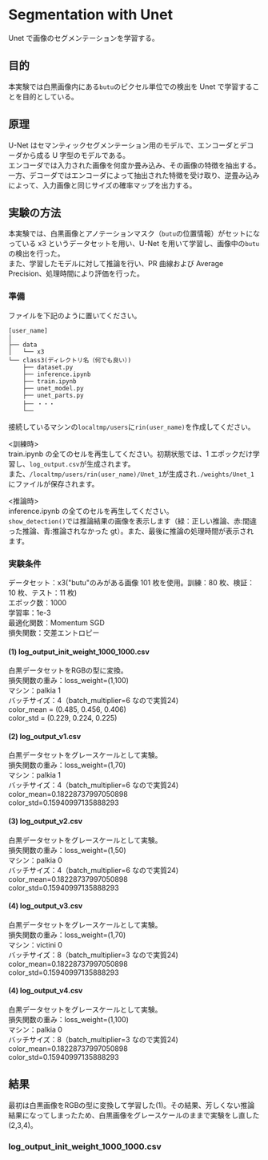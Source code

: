 # Segmentation with Unet

Unet で画像のセグメンテーションを学習する。

## 目的

本実験では白黒画像内にある`butu`のピクセル単位での検出を Unet で学習することを目的としている。

## 原理

U-Net はセマンティックセグメンテーション用のモデルで、エンコーダとデコーダから成る U 字型のモデルである。  
エンコーダでは入力された画像を何度か畳み込み、その画像の特徴を抽出する。一方、デコーダではエンコーダによって抽出された特徴を受け取り、逆畳み込みによって、入力画像と同じサイズの確率マップを出力する。

## 実験の方法

本実験では、白黒画像とアノテーションマスク（`butu`の位置情報）がセットになっている x3 というデータセットを用い、U-Net を用いて学習し、画像中の`butu`の検出を行った。  
また、学習したモデルに対して推論を行い、PR 曲線および Average Precision、処理時間により評価を行った。

### 準備

ファイルを下記のように置いてください。

```
[user_name]
│
├── data
│   └── x3
└── class3(ディレクトリ名（何でも良い）)
    ├── dataset.py
    ├── inference.ipynb
    ├── train.ipynb
    ├── unet_model.py
    ├── unet_parts.py
    ├── ・・・
    └──
```

接続しているマシンの`localtmp/users`に`rin(user_name)`を作成してください。

<訓練時>  
train.ipynb の全てのセルを再生してください。初期状態では、1 エポックだけ学習し、`log_output.csv`が生成されます。  
また、`/localtmp/users/rin(user_name)/Unet_1`が生成され`./weights/Unet_1`にファイルが保存されます。

<推論時>  
inference.ipynb の全てのセルを再生してください。  
`show_detection()`では推論結果の画像を表示します（緑：正しい推論、赤:間違った推論、青:推論されなかった gt）。また、最後に推論の処理時間が表示されます。

### 実験条件

データセット：x3("butu"のみがある画像 101 枚を使用。訓練：80 枚、検証：10 枚、テスト：11 枚)  
エポック数：1000  
学習率：1e-3  
最適化関数：Momentum SGD  
損失関数：交差エントロピー

#### (1) log_output_init_weight_1000_1000.csv

白黒データセットをRGBの型に変換。  
損失関数の重み：loss_weight=(1,100)  
マシン：palkia 1  
バッチサイズ：4（batch_multiplier=6 なので実質24)  
color_mean = (0.485, 0.456, 0.406)  
color_std = (0.229, 0.224, 0.225)

#### (2) log_output_v1.csv

白黒データセットをグレースケールとして実験。  
損失関数の重み：loss_weight=(1,70)  
マシン：palkia 1  
バッチサイズ：4（batch_multiplier=6 なので実質24)  
color_mean=0.18228737997050898  
color_std=0.15940997135888293  

#### (3) log_output_v2.csv

白黒データセットをグレースケールとして実験。  
損失関数の重み：loss_weight=(1,50)  
マシン：palkia 0  
バッチサイズ：4（batch_multiplier=6 なので実質24)  
color_mean=0.18228737997050898  
color_std=0.15940997135888293

#### (4) log_output_v3.csv

白黒データセットをグレースケールとして実験。  
損失関数の重み：loss_weight=(1,70)  
マシン：victini 0  
バッチサイズ：8（batch_multiplier=3 なので実質24)  
color_mean=0.18228737997050898  
color_std=0.15940997135888293

#### (4) log_output_v4.csv

白黒データセットをグレースケールとして実験。  
損失関数の重み：loss_weight=(1,100)  
マシン：palkia 0  
バッチサイズ：8（batch_multiplier=3 なので実質24)  
color_mean=0.18228737997050898  
color_std=0.15940997135888293

## 結果

最初は白黒画像をRGBの型に変換して学習した(1)。その結果、芳しくない推論結果になってしまったため、白黒画像をグレースケールのままで実験をし直した(2,3,4)。

### log_output_init_weight_1000_1000.csv

